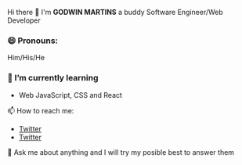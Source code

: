  Hi there 👋
I'm **GODWIN MARTINS** a buddy Software Engineer/Web Developer
<!--
**gmcodes20/gmcodes20** is a ✨ _special_ ✨ repository because its `README.md` (this file) appears on your GitHub profile.

Here are some ideas to get you started:

- 🔭 I’m currently working on ...


- 👯 I’m looking to collaborate on ...
- 🤔 I’m looking for help with ...
- 💬 Ask me about ...
- 📫 How to reach me: ...
 ...
- ⚡ Fun fact: ...
-->

###  😄 Pronouns:
Him/His/He


### 🌱 I’m currently learning
- Web JavaScript, CSS and React


📫 How to reach me:
- [Twitter](https://twitter.com/gmcodes20?s=20)
- [Twitter](https://www.linkedin.com/in/godwin-martins-990165204)

💬 Ask me about anything and I will try my posible best to answer them
